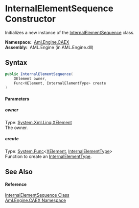 InternalElementSequence Constructor
===================================
Initializes a new instance of the [InternalElementSequence][1] class.

  **Namespace:**  [Aml.Engine.CAEX][2]  
  **Assembly:**  AML.Engine (in AML.Engine.dll)

Syntax
------

```csharp
public InternalElementSequence(
	XElement owner,
	Func<XElement, InternalElementType> create
)
```

#### Parameters

##### *owner*
Type: [System.Xml.Linq.XElement][3]  
The owner.

##### *create*
Type: [System.Func][4]&lt;[XElement][3], [InternalElementType][5]>  
Function to create an [InternalElementType][5].


See Also
--------

#### Reference
[InternalElementSequence Class][1]  
[Aml.Engine.CAEX Namespace][2]  

[1]: README.md
[2]: ../README.md
[3]: https://docs.microsoft.com/dotnet/api/system.xml.linq.xelement
[4]: https://docs.microsoft.com/dotnet/api/system.func-2
[5]: ../InternalElementType/README.md
[6]: https://www.automationml.org
[7]: ../../icons/logoShade.png